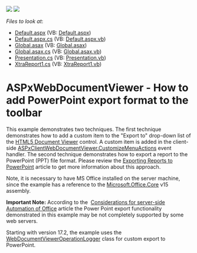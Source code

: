 <!-- default badges list -->
[![](https://img.shields.io/badge/Open_in_DevExpress_Support_Center-FF7200?style=flat-square&logo=DevExpress&logoColor=white)](https://supportcenter.devexpress.com/ticket/details/T457196)
[![](https://img.shields.io/badge/📖_How_to_use_DevExpress_Examples-e9f6fc?style=flat-square)](https://docs.devexpress.com/GeneralInformation/403183)
<!-- default badges end -->
<!-- default file list -->
*Files to look at*:

* [Default.aspx](./CS/DVCustomExportOption/Default.aspx) (VB: [Default.aspx](./VB/DVCustomExportOption/Default.aspx))
* [Default.aspx.cs](./CS/DVCustomExportOption/Default.aspx.cs) (VB: [Default.aspx.vb](./VB/DVCustomExportOption/Default.aspx.vb))
* [Global.asax](./CS/DVCustomExportOption/Global.asax) (VB: [Global.asax](./VB/DVCustomExportOption/Global.asax))
* [Global.asax.cs](./CS/DVCustomExportOption/Global.asax.cs) (VB: [Global.asax.vb](./VB/DVCustomExportOption/Global.asax.vb))
* [Presentation.cs](./CS/DVCustomExportOption/Presentation.cs) (VB: [Presentation.vb](./VB/DVCustomExportOption/Presentation.vb))
* [XtraReport1.cs](./CS/DVCustomExportOption/XtraReport1.cs) (VB: [XtraReport1.vb](./VB/DVCustomExportOption/XtraReport1.vb))
<!-- default file list end -->
# ASPxWebDocumentViewer - How to add PowerPoint export format to the toolbar


<p>This example demonstrates two techniques. The first technique demonstrates how to add a custom item to the "Export to" drop-down list of the <a href="https://documentation.devexpress.com/#XtraReports/CustomDocument17738">HTML5 Document Viewer</a> control. A custom item is added in the client-side <a href="https://documentation.devexpress.com/#XtraReports/DevExpressXtraReportsWebScriptsASPxClientWebDocumentViewer_CustomizeMenuActionstopic">ASPxClientWebDocumentViewer.CustomizeMenuActions</a> event handler. The second technique demonstrates how to export a report to the PowerPoint (PPT) file format. Please review the <a href="https://community.devexpress.com/blogs/seth/archive/2011/02/14/exporting-reports-to-powerpoint.aspx">Exporting Reports to PowerPoint</a> article to get more information about this approach.<br></p><p>Note, it is necessary to have MS Office installed on the server machine, since the example has a reference to the <a href="https://blogs.msdn.microsoft.com/tolong/2007/12/02/missing-office-microsoft-office-core-reference/">Microsoft.Office.Core</a> v15 assembly.</p>

<p><b>Important Note:</b> According to the  <a href="https://support.microsoft.com/en-us/help/257757/considerations-for-server-side-automation-of-office">Considerations for server-side Automation of Office</a> article the Power Point export functionality demonstrated in this example may be not completely supported by some web servers.</p>
<p>Starting with version 17.2, the example uses the <a href="https://docs.devexpress.com/XtraReports/DevExpress.XtraReports.Web.WebDocumentViewer.WebDocumentViewerOperationLogger">WebDocumentViewerOperationLogger</a> class for custom export to PowerPoint.</p>

